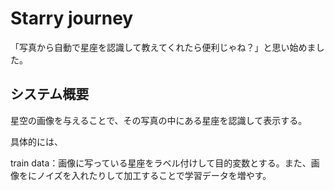 # Starry journey

「写真から自動で星座を認識して教えてくれたら便利じゃね？」と思い始めました。

## システム概要

星空の画像を与えることで、その写真の中にある星座を認識して表示する。

具体的には、

train data：画像に写っている星座をラベル付けして目的変数とする。また、画像をにノイズを入れたりして加工することで学習データを増やす。
